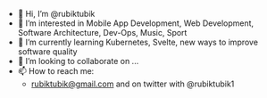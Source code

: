 - 👋 Hi, I’m @rubiktubik
- 👀 I’m interested in Mobile App Development, Web Development, Software Architecture, Dev-Ops, Music, Sport
- 🌱 I’m currently learning Kubernetes, Svelte, new ways to improve software quality
- 💞️ I’m looking to collaborate on ...
- 📫 How to reach me:
  - rubiktubik@gmail.com and on twitter with @rubiktubik1

<!---
rubiktubik/rubiktubik is a ✨ special ✨ repository because its `README.md` (this file) appears on your GitHub profile.
You can click the Preview link to take a look at your changes.
--->
